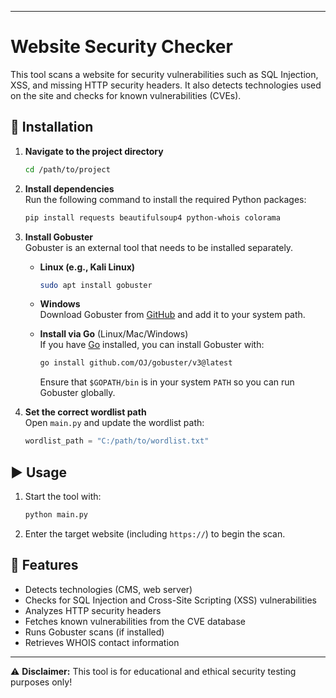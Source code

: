 

---

# Website Security Checker  

This tool scans a website for security vulnerabilities such as SQL Injection, XSS, and missing HTTP security headers. It also detects technologies used on the site and checks for known vulnerabilities (CVEs).  

## 🚀 Installation  

1. **Navigate to the project directory**  
   ```bash
   cd /path/to/project
   ```

2. **Install dependencies**  
   Run the following command to install the required Python packages:  
   ```bash
   pip install requests beautifulsoup4 python-whois colorama
   ```

3. **Install Gobuster**  
   Gobuster is an external tool that needs to be installed separately.  

   - **Linux (e.g., Kali Linux)**  
     ```bash
     sudo apt install gobuster
     ```
   - **Windows**  
     Download Gobuster from [GitHub](https://github.com/OJ/gobuster) and add it to your system path.
     
   - **Install via Go** (Linux/Mac/Windows)  
     If you have [Go]((https://go.dev/dl/)) installed, you can install Gobuster with:  
     ```bash
     go install github.com/OJ/gobuster/v3@latest
     ```  
     Ensure that `$GOPATH/bin` is in your system `PATH` so you can run Gobuster globally.  

4. **Set the correct wordlist path**  
   Open `main.py` and update the wordlist path:  
   ```python
   wordlist_path = "C:/path/to/wordlist.txt"
   ```

## ▶️ Usage  

1. Start the tool with:  
   ```bash
   python main.py
   ```
2. Enter the target website (including `https://`) to begin the scan.  

## 📌 Features  

- Detects technologies (CMS, web server)  
- Checks for SQL Injection and Cross-Site Scripting (XSS) vulnerabilities  
- Analyzes HTTP security headers  
- Fetches known vulnerabilities from the CVE database  
- Runs Gobuster scans (if installed)  
- Retrieves WHOIS contact information  

---

⚠ **Disclaimer:** This tool is for educational and ethical security testing purposes only!
